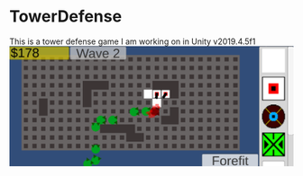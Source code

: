 # TowerDefense
This is a tower defense game I am working on in Unity v2019.4.5f1
![](https://raw.githubusercontent.com/ChickoonLord/TowerDefense/fab6a6fdbb9dd64142c8838371f3fc2c66574e76/Images/TowerDefenseImage.png)
